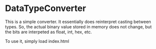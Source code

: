 DataTypeConverter
=================

This is a simple converter. It essentially does reinterpret casting between types. So, the actual binary value stored in memory does not change, but the bits are interpeted as float, int, hex, etc.

To use it, simply load index.html
